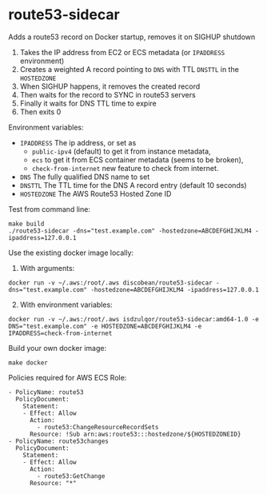 # route53-sidecar
Adds a route53 record on Docker startup, removes it on SIGHUP shutdown

1. Takes the IP address from EC2 or ECS metadata (or `IPADDRESS` environment)
2. Creates a weighted A record pointing to `DNS` with TTL `DNSTTL` in the `HOSTEDZONE`
3. When SIGHUP happens, it removes the created record
4. Then waits for the record to SYNC in route53 servers
5. Finally it waits for DNS TTL time to expire
6. Then exits 0

Environment variables:
* `IPADDRESS` The ip address, or set as 
    - `public-ipv4` (default) to get it from instance metadata, 
    - `ecs` to get it from ECS container metadata (seems to be broken),
    - `check-from-internet` new feature to check from internet.
* `DNS` The fully qualified DNS name to set
* `DNSTTL` The TTL time for the DNS A record entry (default 10 seconds)
* `HOSTEDZONE` The AWS Route53 Hosted Zone ID

Test from command line:
```
make build
./route53-sidecar -dns="test.example.com" -hostedzone=ABCDEFGHIJKLM4 -ipaddress=127.0.0.1
```

Use the existing docker image locally:

1. With arguments:
```
docker run -v ~/.aws:/root/.aws discobean/route53-sidecar -dns="test.example.com" -hostedzone=ABCDEFGHIJKLM4 -ipaddress=127.0.0.1

```
2. With environment variables:
```
docker run -v ~/.aws:/root/.aws isdzulqor/route53-sidecar:amd64-1.0 -e DNS="test.example.com" -e HOSTEDZONE=ABCDEFGHIJKLM4 -e IPADDRESS=check-from-internet
```

Build your own docker image:
```
make docker
```

Policies required for AWS ECS Role:
```
- PolicyName: route53
  PolicyDocument:
    Statement:
    - Effect: Allow
      Action:
        - route53:ChangeResourceRecordSets
      Resource: !Sub arn:aws:route53:::hostedzone/${HOSTEDZONEID}
- PolicyName: route53changes
  PolicyDocument:
    Statement:
    - Effect: Allow
      Action:
        - route53:GetChange
      Resource: "*"
```
